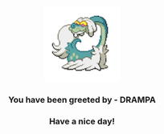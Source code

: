 <p align="center">
            <img src="https://raw.githubusercontent.com/PokeAPI/sprites/master/sprites/pokemon/780.png" width="150" height="150">
          </p>
          <h3 align="center">You have been greeted by - <b>DRAMPA</b></h3>
          <h3 align="center">Have a nice day!</h3>
